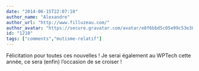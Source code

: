 ```yaml
---
date: "2014-06-15T22:07:10"
author_name: "Alexandre"
author_url: "http://www.filluzeau.com/"
author_avatar: "https://secure.gravatar.com/avatar/e8f6bbd5c05e99c53e3814abd2ec9e41"
id: "1210"
tags: ["comments","mutisme-relatif"]
---
```

Félicitation pour toutes ces nouvelles ! Je serai également au WPTech cette année, ce sera (enfin) l’occasion de se croiser !